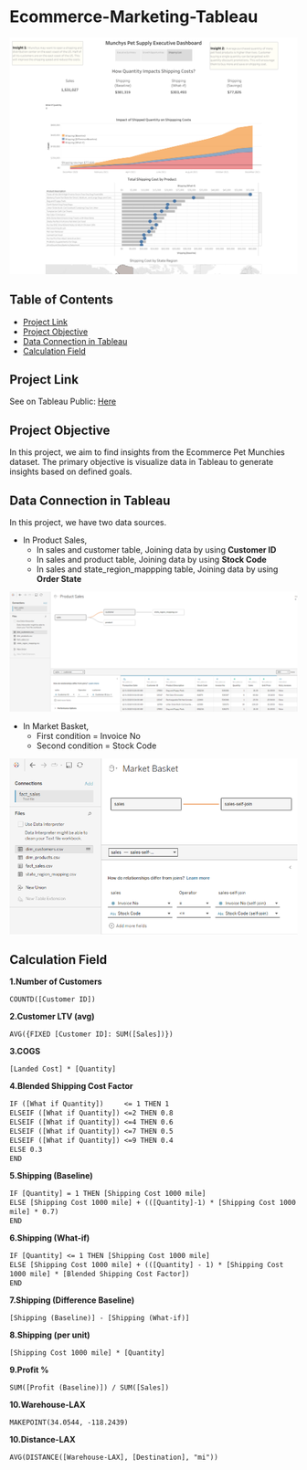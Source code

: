 # Ecommerce-Marketing-Tableau

![image](https://github.com/stkchan/Ecommerce-Marketing-Tableau/blob/main/Munchys%20Pet%20Supply%20Executive%20Dashboard%20(1).png)

## Table of Contents
* [Project Link](#Project-Link)
* [Project Objective](#Project-Objective)
* [Data Connection in Tableau](#Data-Connection-in-Tableau)
* [Calculation Field](#Calculation-Field)


## Project Link
See on Tableau Public: [Here](https://public.tableau.com/app/profile/anupong.mueangngam/viz/TableuaMarketingAnalysis/MunchysPetSupplyExecutiveDashboard)

## Project Objective
In this project, we aim to find insights from the Ecommerce Pet Munchies dataset. The primary objective is visualize data in Tableau to generate insights based on defined goals.

## Data Connection in Tableau
In this project, we have two data sources.
- In Product Sales, 
  - In sales and customer table,               Joining data by using **Customer ID** 
  - In sales and product table,                Joining data by using **Stock Code**
  - In sales and state_region_mappping table,  Joining data by using **Order State**
 
    
![image](https://github.com/stkchan/Ecommerce-Marketing-Tableau/blob/main/1.png)

- In Market Basket, 
  - First condition  = Invoice No
  - Second condition = Stock Code
  
 
![image](https://github.com/stkchan/Ecommerce-Marketing-Tableau/blob/main/1.1.png)


## Calculation Field

**1.Number of Customers**
```DAX
COUNTD([Customer ID])
```

**2.Customer LTV (avg)**
```DAX
AVG({FIXED [Customer ID]: SUM([Sales])})
```

**3.COGS**
```DAX
[Landed Cost] * [Quantity]
```

**4.Blended Shipping Cost Factor**
```DAX
IF ([What if Quantity])     <= 1 THEN 1
ELSEIF ([What if Quantity]) <=2 THEN 0.8
ELSEIF ([What if Quantity]) <=4 THEN 0.6
ELSEIF ([What if Quantity]) <=7 THEN 0.5
ELSEIF ([What if Quantity]) <=9 THEN 0.4
ELSE 0.3
END
```

**5.Shipping (Baseline)**
```DAX
IF [Quantity] = 1 THEN [Shipping Cost 1000 mile]
ELSE [Shipping Cost 1000 mile] + (([Quantity]-1) * [Shipping Cost 1000 mile] * 0.7)
END
```

**6.Shipping (What-if)**
```DAX
IF [Quantity] <= 1 THEN [Shipping Cost 1000 mile]
ELSE [Shipping Cost 1000 mile] + (([Quantity] - 1) * [Shipping Cost 1000 mile] * [Blended Shipping Cost Factor])
END
```

**7.Shipping (Difference Baseline)**
```DAX
[Shipping (Baseline)] - [Shipping (What-if)]
```

**8.Shipping (per unit)**
```DAX
[Shipping Cost 1000 mile] * [Quantity]
```

**9.Profit %**
```DAX
SUM([Profit (Baseline)]) / SUM([Sales])
```

**10.Warehouse-LAX**
```DAX
MAKEPOINT(34.0544, -118.2439)
```

**10.Distance-LAX**
```DAX
AVG(DISTANCE([Warehouse-LAX], [Destination], "mi"))
```
